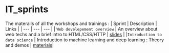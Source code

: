 # IT_sprints
The materails of all the workshops and trainings : 
| Sprint | Description | Links |
| --- | --- | --- |
| `Web develepement overview` | An overview about web techs and a brief intro to HTML/CSS/HTTP | [slides](Dev_web_IT_Sprint_12_05_2020.pdf) |
|`Introduction to data science`  | Introduction to machine learning and deep learning : Theory and demos | [materials](https://github.com/INSEAIT/Data-Science)|
